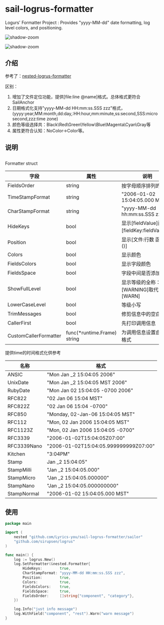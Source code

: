 # **sail**-logrus-formatter
Logurs' Formatter Project : Provides "yyyy-MM-dd" date formatting, log level colors, and positioning.

![shadow-zoom](https://image-taragrade.oss-cn-hangzhou.aliyuncs.com/imagehub/image-20220218165643486.png)

![shadow-zoom](https://image-taragrade.oss-cn-hangzhou.aliyuncs.com/imagehub/image-20220218165741952.png)

## 介绍

参考了：[nested-logrus-formatter](https://github.com/antonfisher/nested-logrus-formatter)

区别：

1. 增加了文件定位功能，提供[file:line @name]格式。总体格式更符合SailAnchor
2. 日期格式化支持"yyyy-MM-dd HH:mm:ss.SSS zzz"格式，(yyyy:year,MM:month,dd:day,:HH:hour,mm:minute,ss:second,SSS:microsecond,zzz:time zone)
3. 颜色等级选择共：Black\Red\Green\Yellow\Blue\Magenta\Cyan\Gray等
4. 属性更符合认知：NoColor->Color等。

## 说明

## 

Formatter struct

| 字段                  | 属性                        | 说明                                          |
| --------------------- | --------------------------- | --------------------------------------------- |
| FieldsOrder           | string                      | 按字母顺序排列的字段                          |
| TimeStampFormat       | string                      | "2006-01-02 15:04:05.000 MST"                 |
| CharStampFormat       | string                      | "yyyy-MM-dd hh:mm:ss.SSS zzz"                 |
| HideKeys              | bool                        | 显示[fieldValue]而不是[fieldKey:fieldValue]。 |
| Position              | bool                        | 显示[文件:行数 函数名()]                               |
| Colors                | bool                        | 显示颜色                                      |
| FieldsColors          | bool                        | 显示字段颜色                                  |
| FieldsSpace           | bool                        | 字段中间是否添加空格                          |
| ShowFullLevel         | bool                        | 显示等级的全称：[WARNING]取代[WARN]           |
| LowerCaseLevel        | bool                        | 等级小写                                      |
| TrimMessages          | bool                        | 修剪信息中的空白处                            |
| CallerFirst           | bool                        | 先打印调用信息                                |
| CustomCallerFormatter | func(*runtime.Frame) string | 为调用信息设置自定义格式                      |

提供time的时间格式化供参考

| 名称        | 格式                                  |
| ----------- | ------------------------------------- |
| ANSIC       | "Mon Jan _2 15:04:05 2006"            |
| UnixDate    | "Mon Jan _2 15:04:05 MST 2006"        |
| RubyDate    | "Mon Jan 02 15:04:05 -0700 2006"      |
| RFC822      | "02 Jan 06 15:04 MST"                 |
| RFC822Z     | "02 Jan 06 15:04 -0700"               |
| RFC850      | "Monday, 02-Jan-06 15:04:05 MST"      |
| RFC112      | "Mon, 02 Jan 2006 15:04:05 MST"       |
| RFC1123Z    | "Mon, 02 Jan 2006 15:04:05 -0700"     |
| RFC3339     | "2006-01-02T15:04:05Z07:00"           |
| RFC3339Nano | "2006-01-02T15:04:05.999999999Z07:00" |
| Kitchen     | "3:04PM"                              |
| Stamp       | Jan _2 15:04:05"                      |
| StampMilli  | "Jan _2 15:04:05.000"                 |
| StampMicro  | "Jan _2 15:04:05.000000"              |
| StampNano   | "Jan _2 15:04:05.000000000"           |
| StampNormal | "2006-01-02 15:04:05.000 MST"         |

## 使用

```go
package main

import (
	nested "github.com/Lyrics-you/sail-logrus-formatter/sailor"
	"github.com/sirupsen/logrus"
)

func main() {
	log := logrus.New()
	log.SetFormatter(&nested.Formatter{
		HideKeys:        true,
		CharStampFormat: "yyyy-MM-dd HH:mm:ss.SSS zzz",
		Position:        true,
		Colors:          true,
		FieldsColors:    true,
		FieldsSpace:     true,
		FieldsOrder:     []string{"component", "category"},
	})

	log.Info("just info message")
	log.WithField("component", "rest").Warn("warn message")
}
```

